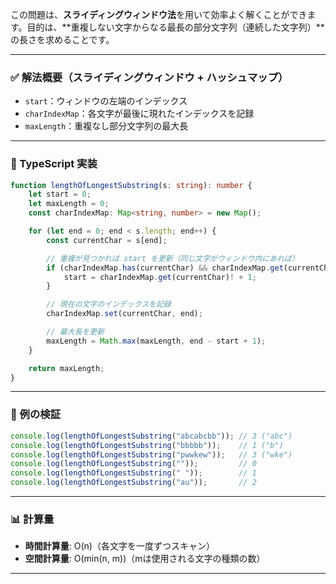 この問題は、**スライディングウィンドウ法**を用いて効率よく解くことができます。目的は、\*\*重複しない文字からなる最長の部分文字列（連続した文字列）\*\*の長さを求めることです。

---

### ✅ 解法概要（スライディングウィンドウ + ハッシュマップ）

* `start`：ウィンドウの左端のインデックス
* `charIndexMap`：各文字が最後に現れたインデックスを記録
* `maxLength`：重複なし部分文字列の最大長

---

### 📘 TypeScript 実装

```typescript
function lengthOfLongestSubstring(s: string): number {
    let start = 0;
    let maxLength = 0;
    const charIndexMap: Map<string, number> = new Map();

    for (let end = 0; end < s.length; end++) {
        const currentChar = s[end];

        // 重複が見つかれば start を更新（同じ文字がウィンドウ内にあれば）
        if (charIndexMap.has(currentChar) && charIndexMap.get(currentChar)! >= start) {
            start = charIndexMap.get(currentChar)! + 1;
        }

        // 現在の文字のインデックスを記録
        charIndexMap.set(currentChar, end);

        // 最大長を更新
        maxLength = Math.max(maxLength, end - start + 1);
    }

    return maxLength;
}
```

---

### 🧪 例の検証

```typescript
console.log(lengthOfLongestSubstring("abcabcbb")); // 3 ("abc")
console.log(lengthOfLongestSubstring("bbbbb"));    // 1 ("b")
console.log(lengthOfLongestSubstring("pwwkew"));   // 3 ("wke")
console.log(lengthOfLongestSubstring(""));         // 0
console.log(lengthOfLongestSubstring(" "));        // 1
console.log(lengthOfLongestSubstring("au"));       // 2
```

---

### 📊 計算量

* **時間計算量**: O(n)（各文字を一度ずつスキャン）
* **空間計算量**: O(min(n, m))（mは使用される文字の種類の数）

---
